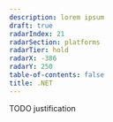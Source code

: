 ```yaml
---
description: lorem ipsum
draft: true
radarIndex: 21
radarSection: platforms
radarTier: hold
radarX: -386
radarY: 250
table-of-contents: false
title: .NET
---
```


TODO justification
